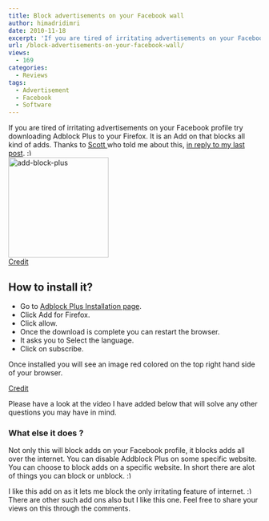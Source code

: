 ```yaml
---
title: Block advertisements on your Facebook wall
author: himadridimri
date: 2010-11-18
excerpt: 'If you are tired of irritating advertisements on your Facebook profile try downloading Adblock Plus to your Firefox. It is an Add on that removes/blocks all kind of adds. '
url: /block-advertisements-on-your-facebook-wall/
views:
  - 169
categories:
  - Reviews
tags:
  - Advertisement
  - Facebook
  - Software
---
```

If you are tired of irritating advertisements on your Facebook profile try downloading Adblock Plus to your Firefox. It is an Add on that blocks all kind of adds. Thanks to <a href="http://fbknol.com/how-to-get-a-cleaner-wall/#comment-4931" onclick="_gaq.push(['_trackEvent', 'outbound-article', 'http://fbknol.com/how-to-get-a-cleaner-wall/#comment-4931', 'Scott ']);" >Scott </a>who told me about this, <a href="http://fbknol.com/how-to-get-a-cleaner-wall/" onclick="_gaq.push(['_trackEvent', 'outbound-article', 'http://fbknol.com/how-to-get-a-cleaner-wall/', 'in reply to my last post']);" >in reply to my last post</a>. <img src="http://devilsworkshop.org/wp-includes/images/smilies/simple-smile.png" alt=":)" class="wp-smiley" style="height: 1em; max-height: 1em;" />  
<a href="http://fbknol.com/block-advertisements-on-your-facebook-wall/add-block-plus/" onclick="_gaq.push(['_trackEvent', 'outbound-article', 'http://fbknol.com/block-advertisements-on-your-facebook-wall/add-block-plus/', '']);" rel="attachment wp-att-3736"><img class="size-full  alignnone wp-image-54486" src="http://cdn.devilsworkshop.org/files/2010/11/add-block-plus.png" alt="add-block-plus" width="200" height="200" /></a>  
<a href="http://www.clker.com/clipart-27225.html" onclick="_gaq.push(['_trackEvent', 'outbound-article', 'http://www.clker.com/clipart-27225.html', 'Credit']);" >Credit</a>

## How to install it?

  * Go to <a href="https://addons.mozilla.org/en-US/firefox/addon/1865/" onclick="_gaq.push(['_trackEvent', 'outbound-article', 'https://addons.mozilla.org/en-US/firefox/addon/1865/', 'Adblock Plus Installation page']);" >Adblock Plus Installation page</a>.
  * Click Add for Firefox.
  * Click allow.
  * Once the download is complete you can restart the browser.
  * It asks you to Select the language.
  * Click on subscribe.

Once installed you will see an image red colored on the top right hand side of your browser.

<a href="https://addons.mozilla.org/en-US/firefox/addon/1865/" onclick="_gaq.push(['_trackEvent', 'outbound-article', 'https://addons.mozilla.org/en-US/firefox/addon/1865/', 'Credit']);" >Credit</a>

Please have a look at the video I have added below that will solve any other questions you may have in mind.

### What else it does ?

Not only this will block adds on your Facebook profile, it blocks adds all over the internet. You can disable Addblock Plus on some specific website. You can choose to block adds on a specific website. In short there are alot of things you can block or unblock. <img src="http://devilsworkshop.org/wp-includes/images/smilies/simple-smile.png" alt=":)" class="wp-smiley" style="height: 1em; max-height: 1em;" />

I like this add on as it lets me block the only irritating feature of internet. <img src="http://devilsworkshop.org/wp-includes/images/smilies/simple-smile.png" alt=":)" class="wp-smiley" style="height: 1em; max-height: 1em;" /> There are other such add ons also but I like this one. Feel free to share your views on this through the comments.
